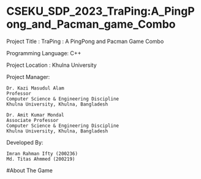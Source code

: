 # CSEKU_SDP_2023_TraPing:A_PingPong_and_Pacman_game_Combo

Project Title : TraPing : A PingPong and Pacman Game Combo

Programming Language: C++ 

Project Location : Khulna University

Project Manager:

    Dr. Kazi Masudul Alam
    Professor
    Computer Science & Engineering Discipline
    Khulna University, Khulna, Bangladesh 
                    
    Dr. Amit Kumar Mondal
    Associate Professor
    Computer Science & Engineering Discipline
    Khulna University, Khulna, Bangladesh
          
Developed By:

	Imran Rahman Ifty (200236)
	Md. Titas Ahmmed (200219)



#About The Game
